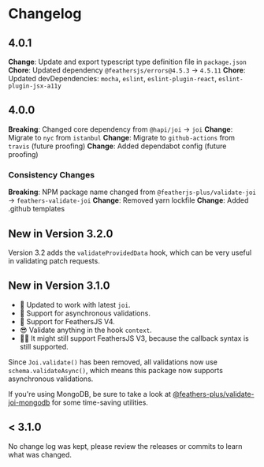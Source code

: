 # Changelog

## 4.0.1

**Change**: Update and export typescript type definition file in `package.json`
**Chore**: Updated dependency `@feathersjs/errors@4.5.3` -> `4.5.11`
**Chore**: Updated devDependencies: `mocha`, `eslint`, `eslint-plugin-react`, `eslint-plugin-jsx-a11y`

## 4.0.0

**Breaking**: Changed core dependency from `@hapi/joi` -> `joi`
**Change**: Migrate to `nyc` from `istanbul`
**Change**: Migrate to `github-actions` from `travis` (future proofing)
**Change**: Added dependabot config (future proofing)

### Consistency Changes

**Breaking**: NPM package name changed from `@featherjs-plus/validate-joi` -> `feathers-validate-joi`
**Change**: Removed yarn lockfile
**Change**: Added .github templates

## New in Version 3.2.0

Version 3.2 adds the `validateProvidedData` hook, which can be very useful in validating patch requests.

## New in Version 3.1.0

- 🙌 Updated to work with latest `joi`.
- 🎁 Support for asynchronous validations.
- 🚀 Support for FeathersJS V4.
- 😎 Validate anything in the hook `context`.
- 🤷‍♂️ It might still support FeathersJS V3, because the callback syntax is still supported.

Since `Joi.validate()` has been removed, all validations now use `schema.validateAsync()`, which means this package now supports asynchronous validations.

If you're using MongoDB, be sure to take a look at [@feathers-plus/validate-joi-mongodb](https://github.com/feathers-plus/validate-joi-mongodb) for some time-saving utilities.

## < 3.1.0

No change log was kept, please review the releases or commits to learn what was changed.
